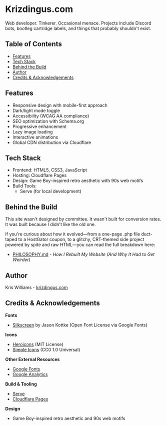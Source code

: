 # Krizdingus.com

Web developer. Tinkerer. Occasional menace. Projects include Discord bots, bootleg cartridge labels, and things that probably shouldn't exist.

## Table of Contents
- [Features](#features)
- [Tech Stack](#tech-stack)
- [Behind the Build](#behind-the-build)
- [Author](#author)
- [Credits & Acknowledgements](#credits--acknowledgements)

## Features

- Responsive design with mobile-first approach
- Dark/light mode toggle
- Accessibility (WCAG AA compliance)
- SEO optimization with Schema.org
- Progressive enhancement
- Lazy image loading
- Interactive animations
- Global CDN distribution via Cloudflare

## Tech Stack

- Frontend: HTML5, CSS3, JavaScript
- Hosting: Cloudflare Pages
- Design: Game Boy-inspired retro aesthetic with 90s web motifs
- Build Tools:
  - Serve (for local development)

## Behind the Build

This site wasn't designed by committee. It wasn't built for conversion rates. It was built because I didn't like the old one.

If you're curious about how it evolved—from a one-page .php file duct-taped to a HostGator coupon, to a glitchy, CRT-themed side project powered by spite and raw HTML—you can read the full breakdown here:

- [PHILOSOPHY.md](./PHILOSOPHY.md) - *How I Rebuilt My Website (And Why It Had to Get Weirder)*

## Author

Kris Williams - [krizdingus.com](https://krizdingus.com)

## Credits & Acknowledgements

**Fonts**
- [Silkscreen](https://fonts.google.com/specimen/Silkscreen) by Jason Kottke (Open Font License via Google Fonts)

**Icons**
- [Heroicons](https://heroicons.com/) (MIT License)
- [Simple Icons](https://simpleicons.org/) (CC0 1.0 Universal)

**Other External Resources**
- [Google Fonts](https://fonts.google.com/)
- [Google Analytics](https://analytics.google.com/)

**Build & Tooling**
- [Serve](https://github.com/vercel/serve)
- [Cloudflare Pages](https://pages.cloudflare.com/)

**Design**
- Game Boy-inspired retro aesthetic and 90s web motifs 